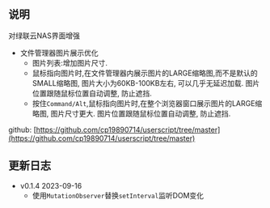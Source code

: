 
## 说明
对绿联云NAS界面增强
* 文件管理器图片展示优化
  * 图片列表:增加图片尺寸.
  * 鼠标指向图片时,在文件管理器内展示图片的LARGE缩略图,而不是默认的SMALL缩略图, 图片大小为60KB-100KB左右, 可以几乎无延迟加载. 图片位置跟随鼠标位置自动调整, 防止遮挡.
  * 按住`Command/Alt`,鼠标指向图片时,在整个浏览器窗口展示图片的LARGE缩略图, 图片尺寸更大. 图片位置跟随鼠标位置自动调整, 防止遮挡.

github: [https://github.com/cp19890714/userscript/tree/master](https://github.com/cp19890714/userscript/tree/master)


## 更新日志

* v0.1.4 2023-09-16
  * 使用`MutationObserver`替换`setInterval`监听DOM变化
